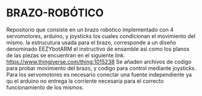 # BRAZO-ROBÓTICO
Repositorio que consiste en un brazo robotico implementado con 4 servomotores, arduino, y joysticks los cuales condicionan el movimiento del mismo.
la estrucutura usada para el brazo, corresponde a un diseño denominado EEZYbotARM el instructivo de ensamble asi como los planos de las piezas se encuentran en el
siguiente link. https://www.thingiverse.com/thing:1015238
Se añaden archivos de codigo para probar movimiento del brazo, y codigo para control mediante joysticks.
Para los servomotores es necesario conectar una fuente independiente ya qu el arduino no entrega la corriente necesaria para el correcto funcionamiento de los mismos.
